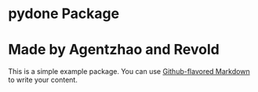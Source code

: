 # pydone Package

# Made by Agentzhao and Revold

This is a simple example package. You can use
[Github-flavored Markdown](https://guides.github.com/features/mastering-markdown/)
to write your content.